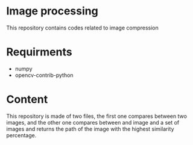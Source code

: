 # Image processing
This repository contains codes related to image compression 

# Requirments
- numpy
- opencv-contrib-python

# Content
This repository is made of two files, the first one compares between two images, and the other one compares between and image and a set of images and returns the path of the image with the highest similarity percentage.
